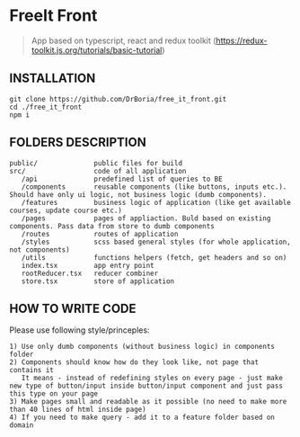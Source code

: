 FreeIt Front
=============================

> App based on typescript, react and redux toolkit (https://redux-toolkit.js.org/tutorials/basic-tutorial)

INSTALLATION
------------

    git clone https://github.com/DrBoria/free_it_front.git
    cd ./free_it_front
    npm i

FOLDERS DESCRIPTION
-------------------

    public/              public files for build
    src/                 code of all application
       /api              predefined list of queries to BE
       /components       reusable components (like buttons, inputs etc.). Should have only ui logic, not business logic (dumb components).
       /features         business logic of application (like get available courses, update course etc.)
       /pages            pages of appliaction. Buld based on existing components. Pass data from store to dumb components
       /routes           routes of application
       /styles           scss based general styles (for whole application, not components)
       /utils            functions helpers (fetch, get headers and so on)
       index.tsx         app entry point
       rootReducer.tsx   reducer combiner
       store.tsx         store of application


HOW TO WRITE CODE
-----------------

Please use following style/princeples:

    1) Use only dumb components (without business logic) in components folder
    2) Components should know how do they look like, not page that contains it
       It means - instead of redefining styles on every page - just make new type of button/input inside button/input component and just pass this type on your page
    3) Make pages small and readable as it possible (no need to make more than 40 lines of html inside page)
    4) If you need to make query - add it to a feature folder based on domain